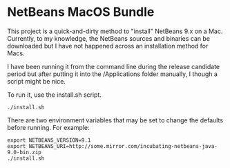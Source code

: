 # NetBeans MacOS Bundle

This project is a quick-and-dirty method to "install" NetBeans 9.x on a Mac.  Currently, to my knowledge, the NetBeans sources and binaries can be downloaded but I have not happened across an installation method for Macs.

I have been running it from the command line during the release candidate period but after putting it into the /Applications folder manually, I though a script might be nice.

To run it, use the install.sh script. 

```
./install.sh
```

There are two environment variables that may be set to change the defaults before running.
For example:

```
export NETBEANS_VERSION=9.1
export NETBEANS_URI=http://some.mirror.com/incubating-netbeans-java-9.0-bin.zip
./install.sh
```